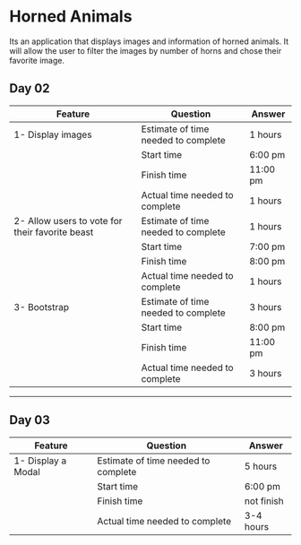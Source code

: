 # Horned Animals

Its an application that displays images and information of horned animals. It will allow the user to filter the images by number of horns and chose their favorite image.

<!-- ## Male impala

![Young male Impala](https://i.pinimg.com/736x/44/a1/5e/44a15e7692e047fbf3cd35300ab990bd.jpg)

Young male Impala Mikumi National Park, Tanzania.

## Kudu

![Kudu](https://www.rhinorest.com/wp-content/uploads/2020/09/animals-with-horns.jpg)

The greater kudu definitely boasts one of the grandest pairs of horns. On average, they are an impressive 48 inches in length (122 cm) and average two and a half twists in the length of the horn. Kudus are tall, large antelopes and are always very exciting to spot. -->

## Day 02

| Feature| Question | Answer |
| ----------- | ----------- | ----------- |
| 1- Display images | Estimate of time needed to complete |1 hours |
|  | Start time |6:00 pm |
|  | Finish time |11:00 pm |
|  | Actual time needed to complete |1 hours |
| 2-  Allow users to vote for their favorite beast | Estimate of time needed to complete |1 hours |
|  | Start time |7:00 pm |
|  | Finish time |8:00 pm |
|  | Actual time needed to complete |1 hours |
| 3-  Bootstrap | Estimate of time needed to complete |3 hours |
|  | Start time |8:00 pm |
|  | Finish time |11:00 pm |
|  | Actual time needed to complete |3 hours |

-----

## Day 03

| Feature| Question | Answer |
| ----------- | ----------- | ----------- |
| 1- Display a Modal | Estimate of time needed to complete |5 hours |
|  | Start time |6:00 pm |
|  | Finish time |not finish|
|  | Actual time needed to complete |3-4 hours |
